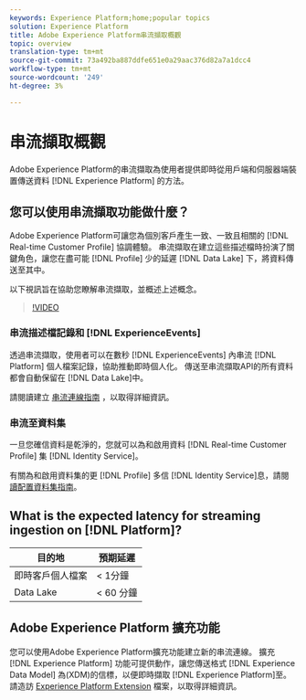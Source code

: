 ```yaml
---
keywords: Experience Platform;home;popular topics
solution: Experience Platform
title: Adobe Experience Platform串流擷取概觀
topic: overview
translation-type: tm+mt
source-git-commit: 73a492ba887ddfe651e0a29aac376d82a7a1dcc4
workflow-type: tm+mt
source-wordcount: '249'
ht-degree: 3%

---
```



# 串流擷取概觀

Adobe Experience Platform的串流擷取為使用者提供即時從用戶端和伺服器端裝置傳送資料 [!DNL Experience Platform] 的方法。

## 您可以使用串流擷取功能做什麼？

Adobe Experience Platform可讓您為個別客戶產生一致、一致且相關的 [!DNL Real-time Customer Profile] 協調體驗。 串流擷取在建立這些描述檔時扮演了關鍵角色，讓您在盡可能 [!DNL Profile] 少的延遲 [!DNL Data Lake] 下，將資料傳送至其中。

以下視訊旨在協助您瞭解串流擷取，並概述上述概念。

>[!VIDEO](https://video.tv.adobe.com/v/28425?quality=12&learn=on)

### 串流描述檔記錄和 [!DNL ExperienceEvents]

透過串流擷取，使用者可以在數秒 [!DNL ExperienceEvents] 內串流 [!DNL Platform] 個人檔案記錄，協助推動即時個人化。 傳送至串流擷取API的所有資料都會自動保留在 [!DNL Data Lake]中。

請閱讀建立 [串流連線指南](../tutorials/create-streaming-connection.md) ，以取得詳細資訊。

### 串流至資料集

一旦您確信資料是乾淨的，您就可以為和啟用資料 [!DNL Real-time Customer Profile] 集 [!DNL Identity Service]。

有關為和啟用資料集的更 [!DNL Profile] 多信 [!DNL Identity Service]息，請閱 [讀配置資料集指南](../../profile/tutorials/dataset-configuration.md)。

## What is the expected latency for streaming ingestion on [!DNL Platform]?

| 目的地 | 預期延遲 |
| --------- | ---------------- |
| 即時客戶個人檔案 | &lt; 1分鐘 |
| Data Lake | &lt; 60 分鐘 |

## Adobe Experience Platform 擴充功能

您可以使用Adobe Experience Platform擴充功能建立新的串流連線。 擴充 [!DNL Experience Platform] 功能可提供動作，讓您傳送格式 [!DNL Experience Data Model] 為(XDM)的信標，以便即時擷取 [!DNL Experience Platform]至。 請造訪 [Experience Platform Extension](https://docs.adobe.com/content/help/en/launch/using/extensions-ref/adobe-extension/adobe-experience-platform-extension.html) 檔案，以取得詳細資訊。